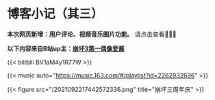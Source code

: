# 博客小记（其三）


   **本次网页新增：用户评论、视频音乐图片功能。**
   请点击查看:tada::tada::tada:


   **以下内容来自B站up主：[崩坏3第一偶像爱酱](https://space.bilibili.com/27534330"点击进入")**

{{< bilibili BV1aM4y1R77W >}}

{{< music auto="https://music.163.com/#/playlist?id=2262932696" >}}

{{< figure src="/2021092217442572336.png" title="崩坏三周年庆" >}}
